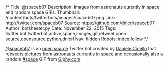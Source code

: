 /*
Title: @spaceb07
Description: Images from astronauts curently in space and random space GIFs.
Thumbnail: /content/bots/twitterbots/images/spaceb07.png
Link: http://twitter.com/spaceb07
Source: https://github.com/dnlcrl/spaceb07
Author: botsheeter.py
Date: November 22, 2015
Tags: twitter,bot,twitterbot,active,space,images,gif,retweet,open source,opensource,python,dnlcrl
Nav: hidden
Robots: index,follow
*/

[@spaceb07](https://twitter.com/spaceb07) is an [open source](https://github.com/dnlcrl/spaceb07) Twitter bot created by [Daniele Ciriello](https://twitter.com/dnlcrl) that retweets pictures from [astronauts currently in space](http://www.howmanypeopleareinspacerightnow.com/) and occasionally also a random [#space](/tag/space) GIF from [Giphy.com](http://giphy.com/).

